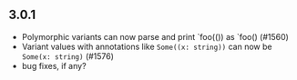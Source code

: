 
## 3.0.1

- Polymorphic variants can now parse and print \`foo(()) as \`foo() (#1560)
- Variant values with annotations like `Some((x: string))` can now be `Some(x: string)`  (#1576)
- bug fixes, if any?
